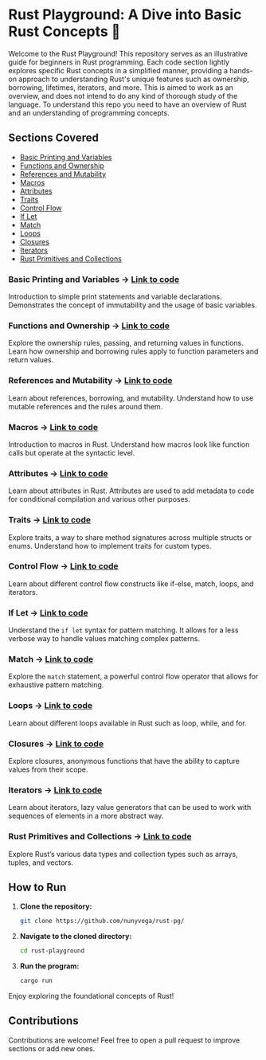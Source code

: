 # Rust Playground: A Dive into Basic Rust Concepts 🦀

Welcome to the Rust Playground!
This repository serves as an illustrative guide for beginners in Rust programming. Each code section lightly explores specific Rust concepts in a simplified manner, providing a hands-on approach to understanding Rust's unique features such as ownership, borrowing, lifetimes, iterators, and more. This is aimed to work as an overview, and does not intend to do any kind of thorough study of the language. To understand this repo you need to have an overview of Rust and an understanding of programming concepts.

## Sections Covered

-   [Basic Printing and Variables](#basic-printing-and-variables)
-   [Functions and Ownership](#functions-and-ownership)
-   [References and Mutability](#references-and-mutability)
-   [Macros](#macros)
-   [Attributes](#attributes)
-   [Traits](#traits)
-   [Control Flow](#control-flow)
-   [If Let](#if-let)
-   [Match](#match)
-   [Loops](#loops)
-   [Closures](#closures)
-   [Iterators](#iterators)
-   [Rust Primitives and Collections](#rust-primitives-and-collections)

### Basic Printing and Variables -> [Link to code](https://github.com/nunyvega/rust-pg/blob/master/src/main.rs#L2)

Introduction to simple print statements and variable declarations. Demonstrates the concept of immutability and the usage of basic variables.

### Functions and Ownership -> [Link to code](https://github.com/nunyvega/rust-pg/blob/master/src/main.rs#L15)

Explore the ownership rules, passing, and returning values in functions. Learn how ownership and borrowing rules apply to function parameters and return values.

### References and Mutability -> [Link to code](https://github.com/nunyvega/rust-pg/blob/master/src/main.rs#L40)

Learn about references, borrowing, and mutability. Understand how to use mutable references and the rules around them.

### Macros -> [Link to code](https://github.com/nunyvega/rust-pg/blob/master/src/main.rs#L108)

Introduction to macros in Rust. Understand how macros look like function calls but operate at the syntactic level.

### Attributes -> [Link to code](https://github.com/nunyvega/rust-pg/blob/master/src/main.rs#L127)

Learn about attributes in Rust. Attributes are used to add metadata to code for conditional compilation and various other purposes.

### Traits -> [Link to code](https://github.com/nunyvega/rust-pg/blob/master/src/main.rs#L165)

Explore traits, a way to share method signatures across multiple structs or enums. Understand how to implement traits for custom types.

### Control Flow -> [Link to code](https://github.com/nunyvega/rust-pg/blob/master/src/main.rs#L179)

Learn about different control flow constructs like if-else, match, loops, and iterators.

### If Let -> [Link to code](https://github.com/nunyvega/rust-pg/blob/master/src/main.rs#L195)

Understand the `if let` syntax for pattern matching. It allows for a less verbose way to handle values matching complex patterns.

### Match -> [Link to code](https://github.com/nunyvega/rust-pg/blob/master/src/main.rs#L224)

Explore the `match` statement, a powerful control flow operator that allows for exhaustive pattern matching.

### Loops -> [Link to code](https://github.com/nunyvega/rust-pg/blob/master/src/main.rs#L263)

Learn about different loops available in Rust such as loop, while, and for.

### Closures -> [Link to code](https://github.com/nunyvega/rust-pg/blob/master/src/main.rs#L312)

Explore closures, anonymous functions that have the ability to capture values from their scope.

### Iterators -> [Link to code](https://github.com/nunyvega/rust-pg/blob/master/src/main.rs#L338)

Learn about iterators, lazy value generators that can be used to work with sequences of elements in a more abstract way.

### Rust Primitives and Collections -> [Link to code](https://github.com/nunyvega/rust-pg/blob/master/src/main.rs#L368)

Explore Rust’s various data types and collection types such as arrays, tuples, and vectors.

## How to Run

1. **Clone the repository:**

    ```bash
    git clone https://github.com/nunyvega/rust-pg/
    ```

2. **Navigate to the cloned directory:**

    ```bash
    cd rust-playground
    ```

3. **Run the program:**

    ```bash
    cargo run
    ```

Enjoy exploring the foundational concepts of Rust!

## Contributions

Contributions are welcome! Feel free to open a pull request to improve sections or add new ones.
